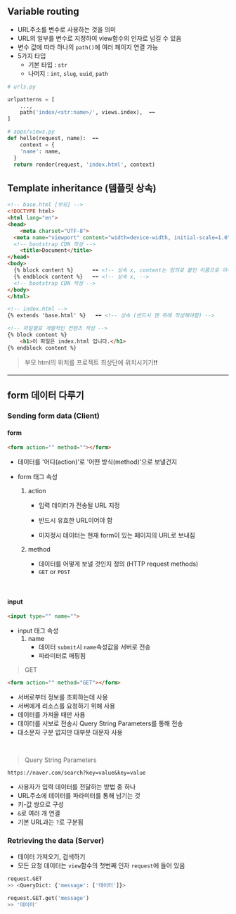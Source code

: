 ## Variable routing

- URL주소를 변수로 사용하는 것을 의미
- URL의 일부를 변수로 지정하여 view함수의 인자로 넘길 수 있음
- 변수 값에 따라 하나의 `path()`에 여러 페이지 연결 가능
- 5가지 타입
  - 기본 타입 : `str`
  - 나머지 : `int`, `slug`, `uuid`, `path`

```python
# urls.py

urlpatterns = [
	...,
	path('index/<str:name>/', views.index),  ⬅️⬅️
]
```

```python
# apps/views.py 
def hello(request, name):  ⬅️⬅️
	context = {
    'name': name,
  }
  return render(request, 'index.html', context)
```



## Template inheritance (템플릿 상속)

```html
<!-- base.html [부모] -->
<!DOCTYPE html>
<html lang="en">
<head>
	<meta charset="UTF-8">
  <meta name="viewport" content="width=device-width, initial-scale=1.0">
  <!-- bootstrap CDN 작성 -->
 	<title>Document</title>
</head>
<body>
  {% block content %}      ⬅️⬅️ <!-- 상속 x, content는 임의로 붙인 이름으로 아무글자 가능 -->  
  {% endblock content %}   ⬅️⬅️ <!-- 상속 x, -->
  <!-- bootstrap CDN 작성 -->
</body>
</html>
```

```html
<!-- index.html -->
{% extends 'base.html' %}   ⬅️⬅️ <!-- 상속 (반드시 맨 위에 작성해야함) -->

<!-- 파일별로 개별적인 컨텐츠 작성 -->
{% block content %}
	<h1>이 파일은 index.html 입니다.</h1>
{% endblock content %}
```



> 부모 html의 위치를 프로젝트 최상단에 위치시키기❗❗



---

## form 데이터 다루기

### Sending form data (Client)

#### form

```html
<form action="" method=""></form>
```

- 데이터를 '어디(action)'로 '어떤 방식(method)'으로 보낼건지

- form 태그 속성

  1. action

     - 입력 데이터가 전송될 URL 지정

     - 반드시 유효한 URL이어야 함

     - 미지정시 데이터는 현재 form이 있는 페이지의 URL로 보내짐

  2. method
     - 데이터를 어떻게 보낼 것인지 정의 (HTTP request methods)
     - `GET` or `POST`

​    

#### input

```html
<input type="" name="">
```

- input 태그 속성
  1. name
     - 데이터 `submit`시 `name`속성값을 서버로 전송
     - 파라미터로 매핑됨



> GET

```html
<form action="" method="GET"></form>
```

- 서버로부터 정보를 조회하는데 사용
- 서버에게 리소스를 요청하기 위해 사용
- 데이터를 가져올 때만 사용
- 데이터를 서보로 전송시 Query String Parameters를 통해 전송
- 대소문자 구분 없지만 대부분 대문자 사용

​    

> Query String Parameters

```http
https://naver.com/search?key=value&key=value
```

- 사용자가 입력 데이터를 전달하는 방법 중 하나
- URL주소에 데이터를 파라미터를 통해 넘기는 것
- 키-값 쌍으로 구성
- `&`로 여러 개 연결
- 기본 URL과는 `?`로 구분됨



### Retrieving the data (Server)

- 데이터 가져오기, 검색하기
- 모든 요청 데이터는 `view`함수의 첫번째 인자 `request`에 들어 있음

```python
request.GET
>> <QueryDict: {'message': ['데이터']}>

request.GET.get('message')
>> '데이터'
```